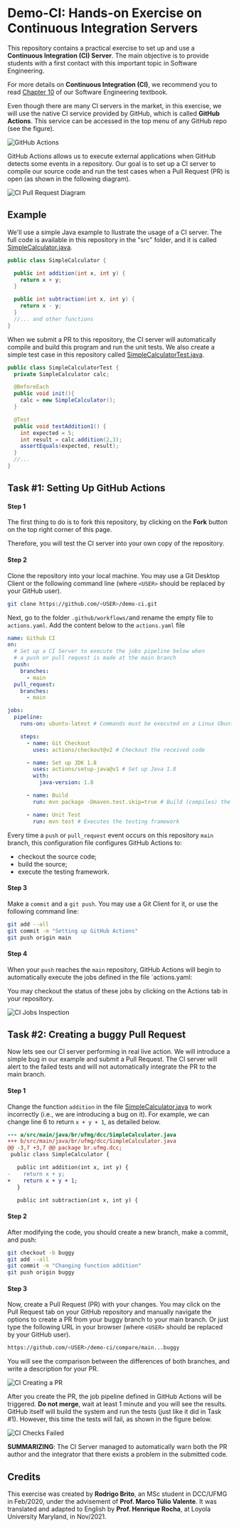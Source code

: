 # Demo-CI: Hands-on Exercise on Continuous Integration Servers

This repository contains a practical exercise to set up and use a **Continuous Integration (CI) Server**. The main objective is to provide students with a first contact with this important topic in Software Engineering.

For more details on **Continuous Integration (CI)**, we recommend you to read [Chapter 10](https://softengbook.org/) of our Software Engineering textbook.

Even though there are many CI servers in the market, in this exercise, we will use the native CI service provided by GitHub, which is called **GitHub Actions**. This service can be accessed in the top menu of any GitHub repo (see the figure).

![GitHub Actions](./images/ci-github-actions.png)

GitHub Actions allows us to execute external applications when GitHub detects some events in a repository. Our goal is to set up a CI server to compile our source code and run the test cases when a Pull Request (PR) is open (as shown in the following diagram).

![CI Pull Request Diagram](./images/ci-pull-request-diagram.png)

## Example

We'll use a simple Java example to llustrate the usage of a CI server. The full code is available in this repository in the "src" folder, and it is called [SimpleCalculator.java](./src/main/java/br/ufmg/dcc/SimpleCalculator.java).

```java
public class SimpleCalculator {

  public int addition(int x, int y) {
    return x + y;
  }

  public int subtraction(int x, int y) {
    return x - y;
  }
  //... and other functions
}
```
When we submit a PR to this repository, the CI server will automatically compile and build this program and run the unit tests. We also create a simple test case in this repository called [SimpleCalculatorTest.java](./src/test/java/br/ufmg/dcc/SimpleCalculatorTest.java).

```java
public class SimpleCalculatorTest {
  private SimpleCalculator calc;

  @BeforeEach
  public void init(){
    calc = new SimpleCalculator();
  }

  @Test
  public void testAddition1() {
    int expected = 5;
    int result = calc.addition(2,3);
    assertEquals(expected, result);
  }
  //...
}
```

## Task #1: Setting Up GitHub Actions

#### Step 1

The first thing to do is to fork this repository, by clicking on the **Fork** button on the top right corner of this page.

Therefore, you will test the CI server into your own copy of the repository.

#### Step 2

Clone the repository into your local machine. You may use a Git Desktop Client or the following command line (where `<USER>` should be replaced by your GitHub user).

```bash
git clone https://github.com/<USER>/demo-ci.git
```

Next, go to the folder `.github/workflows/`and rename the empty file to `actions.yaml`. Add the content below to the `actions.yaml` file

```yaml
name: Github CI
on:
  # Set up a CI Server to execute the jobs pipeline below when 
  # a push or pull request is made at the main branch
  push:
    branches:
      - main
  pull_request:
    branches:
      - main

jobs:
  pipeline:
    runs-on: ubuntu-latest # Commands must be executed on a Linux Ubuntu OS

    steps:
      - name: Git Checkout
        uses: actions/checkout@v2 # Checkout the received code 

      - name: Set up JDK 1.8
        uses: actions/setup-java@v1 # Set up Java 1.8
        with:
          java-version: 1.8

      - name: Build
        run: mvn package -Dmaven.test.skip=true # Build (compiles) the source code

      - name: Unit Test
        run: mvn test # Executes the testing framework 
```

Every time a `push` or `pull_request` event occurs on this repository `main` branch, this configuration file configures GitHub Actions to:

- checkout the source code;
- build the source;
- execute the testing framework.

#### Step 3

Make a `commit` and a `git push`. You may use a Git Client for it, or use the following command line:

```bash
git add --all
git commit -m "Setting up GitHub Actions"
git push origin main
```

#### Step 4

When your `push` reaches the `main` repository, GitHub Actions will begin to automatically execute the jobs defined in the file `actions.yaml:

You may checkout the status of these jobs by clicking on the Actions tab in your repository.

![CI Jobs Inspection](./images/ci-setup-github-actions.png)


## Task #2: Creating a buggy Pull Request

Now lets see our CI server performing in real live action. We will introduce a simple bug in our example and submit a Pull Request. The CI server will alert to the failed tests and will not automatically integrate the PR to the main branch.

#### Step 1

Change the function `addition` in the file [SimpleCalculator.java](./src/main/java/br/ufmg/dcc/SimpleCalculator.java) to work incorrectly (i.e., we are introducing a bug on it). For example, we can change line 6 to return `x + y + 1`, as detailed below.

```diff
--- a/src/main/java/br/ufmg/dcc/SimpleCalculator.java
+++ b/src/main/java/br/ufmg/dcc/SimpleCalculator.java
@@ -3,7 +3,7 @@ package br.ufmg.dcc;
 public class SimpleCalculator {

   public int addition(int x, int y) {
-    return x + y;
+    return x + y + 1;
   }

   public int subtraction(int x, int y) {
```

#### Step 2

After modifying the code, you should create a new branch, make a commit, and push:

```bash
git checkout -b buggy
git add --all
git commit -m "Changing function addition"
git push origin buggy
```

#### Step 3

Now, create a Pull Request (PR) with your changes. You may click on the Pull Request tab on your GitHub repository and manually navigate the options to create a PR from your buggy branch to your main branch. Or just type the following URL in your browser (where `<USER>` should be replaced by your GitHub user).

```bash
https://github.com/<USER>/demo-ci/compare/main...buggy
```  

You will see the comparison between the differences of both branches, and write a description for your PR.

![CI Creating a PR](./images/ci-creating-pull-request.png)

After you create the PR, the job pipeline defined in GitHub Actions will be triggered. **Do not merge**, wait at least 1 minute and you will see the results. GitHub itself will build the system and run the tests (just like it did in Task #1). However, this time the tests will fail, as shown in the figure below.

![CI Checks Failed](./images/ci-checks-failed.png)

**SUMMARIZING**: The CI Server managed to automatically warn both the PR author and the integrator that there exists a problem in the submitted code.

## Credits

This exercise was created by **Rodrigo Brito**, an MSc student in DCC/UFMG in Feb/2020, under the advisement of **Prof. Marco Túlio Valente**. It was translated and adapted to English by **Prof. Henrique Rocha**, at Loyola University Maryland, in Nov/2021. 
